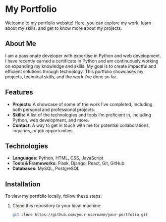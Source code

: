 # My Portfolio

Welcome to my portfolio website! Here, you can explore my work, learn about my skills, and get to know more about my projects.

## About Me

I am a passionate developer with expertise in Python and web development. I have recently earned a certificate in Python and am continuously working on expanding my knowledge and skills. My goal is to create impactful and efficient solutions through technology. This portfolio showcases my projects, technical skills, and the work I’ve done so far.

## Features

- **Projects:** A showcase of some of the work I’ve completed, including both personal and professional projects.
- **Skills:** A list of the technologies and tools I’m proficient in, including Python, web development, and more.
- **Contact:** A way to get in touch with me for potential collaborations, inquiries, or job opportunities.

## Technologies

- **Languages:** Python, HTML, CSS, JavaScript
- **Tools & Frameworks:** Flask, Django, React, Git, GitHub
- **Databases:** MySQL, PostgreSQL

## Installation

To view my portfolio locally, follow these steps:

1. Clone this repository to your local machine:

   ```bash
   git clone https://github.com/your-username/your-portfolio.git
